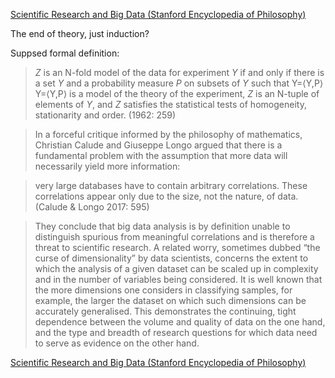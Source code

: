 [Scientific Research and Big Data (Stanford Encyclopedia of Philosophy)](https://plato.stanford.edu/entries/science-big-data/)

The end of theory, just induction?

Suppsed formal definition:

> _Z_ is an N-fold model of the data for experiment _Y_ if and only if there is a set _Y_ and a probability measure _P_ on subsets of _Y_ such that Y=⟨Y,P⟩Y=⟨Y,P⟩ is a model of the theory of the experiment, _Z_ is an N-tuple of elements of _Y_, and _Z_ satisfies the statistical tests of homogeneity, stationarity and order. (1962: 259)


> In a forceful critique informed by the philosophy of mathematics, Christian Calude and Giuseppe Longo argued that there is a fundamental problem with the assumption that more data will necessarily yield more information:

> very large databases have to contain arbitrary correlations. These correlations appear only due to the size, not the nature, of data. (Calude & Longo 2017: 595)

> They conclude that big data analysis is by definition unable to distinguish spurious from meaningful correlations and is therefore a threat to scientific research. A related worry, sometimes dubbed “the curse of dimensionality” by data scientists, concerns the extent to which the analysis of a given dataset can be scaled up in complexity and in the number of variables being considered. It is well known that the more dimensions one considers in classifying samples, for example, the larger the dataset on which such dimensions can be accurately generalised. This demonstrates the continuing, tight dependence between the volume and quality of data on the one hand, and the type and breadth of research questions for which data need to serve as evidence on the other hand.



[Scientific Research and Big Data (Stanford Encyclopedia of Philosophy)](https://plato.stanford.edu/entries/science-big-data/)
